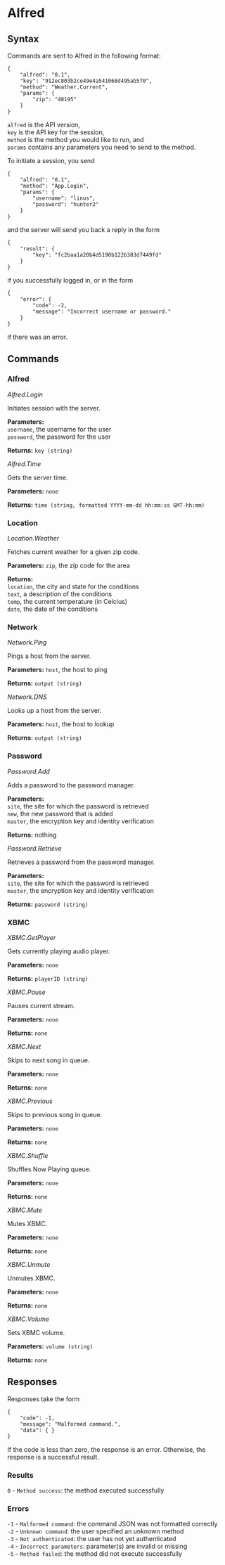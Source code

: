 # Alfred

## Syntax

Commands are sent to Alfred in the following format:

	{
		"alfred": "0.1",
		"key": "912ec803b2ce49e4a541068d495ab570",
		"method": "Weather.Current",
		"params": {
			"zip": "48195"
		}
	}

`alfred` is the API version,  
`key` is the API key for the session,  
`method` is the method you would like to run, and  
`params` contains any parameters you need to send to the method.

To initiate a session, you send

	{
		"alfred": "0.1",
		"method": "App.Login",
		"params": {
			"username": "linus",
			"password": "hunter2"
		}
	}

and the server will send you back a reply in the form

	{
		"result": {
			"key": "fc2baa1a20b4d5190b122b383d7449fd"
		}
	}

if you successfully logged in, or in the form

	{
		"error": {
			"code": -2,
			"message": "Incorrect username or password."
		}
	}

if there was an error.

## Commands

### Alfred

*Alfred.Login*

Initiates session with the server.

**Parameters:**  
	`username`, the username for the user  
	`password`, the password for the user

**Returns:** `key (string)`

*Alfred.Time*

Gets the server time.

**Parameters:** `none`

**Returns:** `time (string, formatted YYYY-mm-dd hh:mm:ss GMT-hh:mm)`

### Location

*Location.Weather*

Fetches current weather for a given zip code.

**Parameters:** `zip`, the zip code for the area

**Returns:**  
	`location`, the city and state for the conditions  
	`text`, a description of the conditions  
	`temp`, the current temperature (in Celcius)  
	`date`, the date of the conditions  

### Network

*Network.Ping*

Pings a host from the server.

**Parameters:** `host`, the host to ping

**Returns:** `output (string)`

*Network.DNS*

Looks up a host from the server.

**Parameters:** `host`, the host to lookup

**Returns:** `output (string)`

### Password

*Password.Add*

Adds a password to the password manager.

**Parameters:**  
	`site`, the site for which the password is retrieved  
	`new`, the new password that is added  
	`master`, the encryption key and identity verification

**Returns:** nothing

*Password.Retrieve*

Retrieves a password from the password manager.

**Parameters:**  
	`site`, the site for which the password is retrieved  
	`master`, the encryption key and identity verification

**Returns:** `password (string)`

### XBMC

*XBMC.GetPlayer*

Gets currently playing audio player.

**Parameters:** `none`

**Returns:** `playerID (string)`

*XBMC.Pause*

Pauses current stream.

**Parameters:** `none`

**Returns:** `none`

*XBMC.Next*

Skips to next song in queue.

**Parameters:** `none`

**Returns:** `none`

*XBMC.Previous*

Skips to previous song in queue.

**Parameters:** `none`

**Returns:** `none`

*XBMC.Shuffle*

Shuffles Now Playing queue.

**Parameters:** `none`

**Returns:** `none`

*XBMC.Mute*

Mutes XBMC.

**Parameters:** `none`

**Returns:** `none`

*XBMC.Unmute*

Unmutes XBMC.

**Parameters:** `none`

**Returns:** `none`

*XBMC.Volume*

Sets XBMC volume.

**Parameters:** `volume (string)`

**Returns:** `none`

## Responses

Responses take the form

	{
		"code": -1,
		"message": "Malformed command.",
		"data": { }
	}

If the code is less than zero, the response is an error.  Otherwise, the response is a successful result.

### Results

`0` - `Method success`: the method executed successfully

### Errors

`-1` - `Malformed command`: the command JSON was not formatted correctly  
`-2` - `Unknown command`: the user specified an unknown method  
`-3` - `Not authenticated`: the user has not yet authenticated  
`-4` - `Incorrect parameters`: parameter(s) are invalid or missing  
`-5` - `Method failed`: the method did not execute successfully  